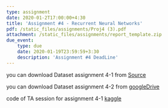 ```yaml
---
type: assignment
date: 2020-01-2T17:00:00+4:30
title: 'Assignment #4 - Recurrent Neural Networks'
pdf: /static_files/assignments/Proj4 (3).pdf
attachment: /static_files/assignments/report_template.zip
due_event: 
    type: due
    date: 2020-01-19T23:59:59+3:30
    description: 'Assignment #4 DeadLine'
---
```

you can download Dataset assignment 4-1 from [Source](http://www.rapdataset.com/)

you can download Dataset assignment 4-2 from [googleDrive](https://drive.google.com/drive/folders/1WEn2cY9VDfBgFLZgaXqOsvvqX6gY4LMr?usp=sharing)

code of TA session for assignment 4-1 [kaggle](https://www.kaggle.com/alisharifi2000/ta-ann4)
